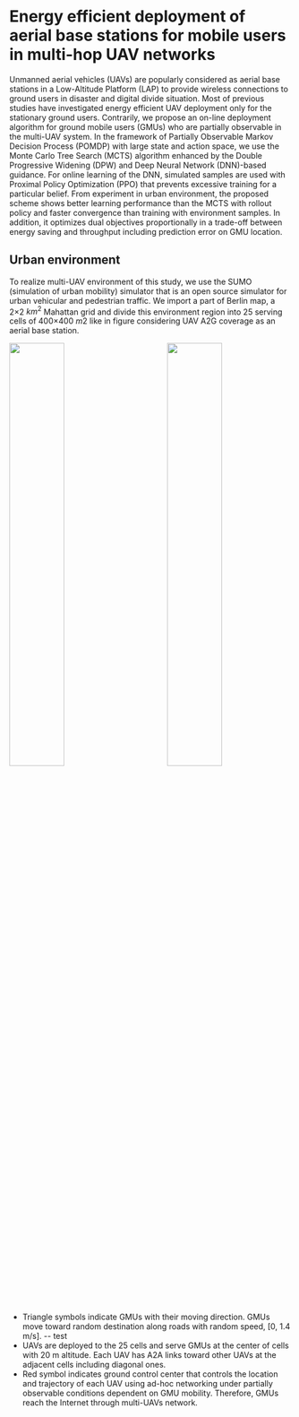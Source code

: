 # Energy efficient deployment of aerial base stations for mobile users in multi-hop UAV networks

Unmanned aerial vehicles (UAVs) are popularly considered as aerial base stations in a Low-Altitude Platform (LAP) to provide
wireless connections to ground users in disaster and digital divide situation. Most of previous studies have investigated energy
efficient UAV deployment only for the stationary ground users. Contrarily, we propose an on-line deployment algorithm for ground
mobile users (GMUs) who are partially observable in the multi-UAV system. In the framework of Partially Observable Markov
Decision Process (POMDP) with large state and action space, we use the Monte Carlo Tree Search (MCTS) algorithm enhanced
by the Double Progressive Widening (DPW) and Deep Neural Network (DNN)-based guidance. For online learning of the DNN,
simulated samples are used with Proximal Policy Optimization (PPO) that prevents excessive training for a particular belief. From
experiment in urban environment, the proposed scheme shows better learning performance than the MCTS with rollout policy and
faster convergence than training with environment samples. In addition, it optimizes dual objectives proportionally in a trade-off
between energy saving and throughput including prediction error on GMU location.


## Urban environment 
To realize multi-UAV environment of this study, we use the SUMO (simulation of urban mobility) simulator that is an open source simulator for urban vehicular and pedestrian traffic. We import a part of Berlin map, a 2×2 $km^2$ Mahattan grid and divide this environment region into 25 serving cells of 400×400 $m2$ like in figure considering UAV A2G coverage as an aerial base station. 
  

<img src="https://user-images.githubusercontent.com/73271891/234551258-12ab758f-aae0-45f1-a0a8-c1ceb273bd14.jpg" width="44%"/><img align="right" src="https://user-images.githubusercontent.com/73271891/234551083-da5a95a8-7bf9-4733-81c0-74b460f517bc.jpg" width="44%"/>

- Triangle symbols indicate GMUs with their moving direction. GMUs move toward random destination along roads with random speed, [0, 1.4 m/s].
-- test
- UAVs are deployed to the 25 cells and serve GMUs at the center of cells with 20 m altitude. Each UAV has A2A links toward other UAVs at the adjacent cells including diagonal ones.
- Red symbol indicates ground control center that controls the location and trajectory of each UAV using ad-hoc networking under partially observable conditions dependent on GMU mobility. Therefore, GMUs reach the Internet through multi-UAVs network. 

